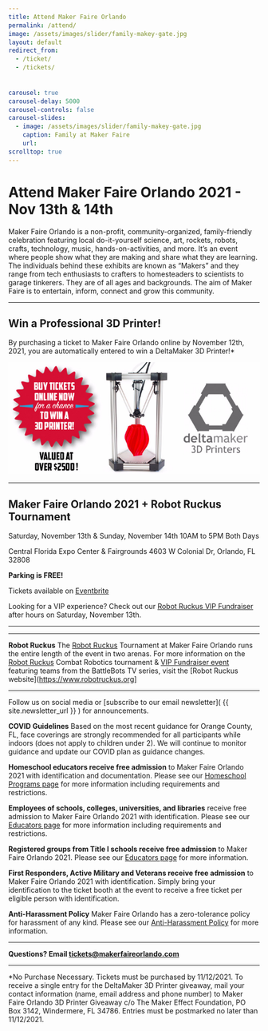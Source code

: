 ```yaml
---
title: Attend Maker Faire Orlando
permalink: /attend/
image: /assets/images/slider/family-makey-gate.jpg  
layout: default
redirect_from:
  - /ticket/
  - /tickets/


carousel: true
carousel-delay: 5000
carousel-controls: false
carousel-slides:
  - image: /assets/images/slider/family-makey-gate.jpg  
    caption: Family at Maker Faire
    url:
scrolltop: true
---
```


# Attend Maker Faire Orlando 2021 - Nov 13th & 14th
Maker Faire Orlando is a non-profit, community-organized, family-friendly celebration featuring local do-it-yourself science, art, rockets, robots, crafts, technology, music, hands-on-activities, and more. It’s an event where people show what they are making and share what they are learning. The individuals behind these exhibits are known as “Makers” and they range from tech enthusiasts to crafters to homesteaders to scientists to garage tinkerers. They are of all ages and backgrounds. The aim of Maker Faire is to entertain, inform, connect and grow this community.

---
## Win a Professional 3D Printer!
By purchasing a ticket to Maker Faire Orlando online by November 12th, 2021, you are automatically entered to win a DeltaMaker 3D Printer!*  

![3D Printer giveaway](/assets/images/deltamaker-giveaway.jpg)

---
## Maker Faire Orlando 2021 + Robot Ruckus Tournament

Saturday, November 13th & Sunday, November 14th  10AM to 5PM Both Days

Central Florida Expo Center & Fairgrounds
4603 W Colonial Dr, Orlando, FL 32808

**Parking is FREE!**

Tickets available on [Eventbrite](https://makerfaireorlando.eventbrite.com)

Looking for a VIP experience? Check out our [Robot Ruckus VIP Fundraiser](https://ruckusvip.eventbrite.com) after hours on Saturday, November 13th.

---

<div id="eventbrite-widget-container-164640154133"></div>

<script src="https://www.eventbrite.com/static/widgets/eb_widgets.js"></script>

<script type="text/javascript">
    var exampleCallback = function() {
        console.log('Order complete!');
    };

    window.EBWidgets.createWidget({
        // Required
        widgetType: 'checkout',
        eventId: '164640154133',
        iframeContainerId: 'eventbrite-widget-container-164640154133',

        // Optional
        iframeContainerHeight: 900,  // Widget height in pixels. Defaults to a minimum of 425px if not provided
        onOrderComplete: exampleCallback  // Method called when an order has successfully completed
    });
</script>


---
**Robot Ruckus** The [Robot Ruckus](https://www.robotruckus.org) Tournament at Maker Faire Orlando runs the entire length of the event in two arenas. For more information on the [Robot Ruckus](https://www.robotruckus.org) Combat Robotics tournament & [VIP Fundraiser event](https://ruckusvip.eventbrite.com) featuring teams from the BattleBots TV series, visit the [Robot Ruckus website](https://www.robotruckus.org]
___

Follow us on social media or [subscribe to our email newsletter]( {{ site.newsletter_url }} ) for announcements.

**COVID Guidelines** Based on the most recent guidance for Orange County, FL, face coverings are strongly recommended for all participants while indoors (does not apply to children under 2). We will continue to monitor guidance and update our COVID plan as guidance changes.

**Homeschool educators receive free admission** to Maker Faire Orlando 2021 with identification and documentation.
Please see our [Homeschool Programs page](/homeschool) for more information including requirements and restrictions.

**Employees of schools, colleges, universities, and libraries** receive free admission to Maker Faire Orlando 2021 with identification.
Please see our [Educators page](/educators) for more information including requirements and restrictions.

**Registered groups from Title I schools receive free admission** to Maker Faire Orlando 2021.
Please see our [Educators page](/educators) for more information.

**First Responders, Active Military and Veterans receive free admission** to Maker Faire Orlando 2021 with identification. Simply bring your identification to the ticket booth at the event to receive a free ticket per eligible person with identification.

**Anti-Harassment Policy** Maker Faire Orlando has a zero-tolerance policy for harassment of any kind. Please see our [Anti-Harassment Policy](/anti-harassment) for more information.

---

**Questions? Email <tickets@makerfaireorlando.com>**

---

*No Purchase Necessary. Tickets must be purchased by 11/12/2021. To receive a single entry for the DeltaMaker 3D Printer giveaway, mail your contact information (name, email address and phone number) to Maker Faire Orlando 3D Printer Giveaway c/o The Maker Effect Foundation, PO Box 3142, Windermere, FL 34786. Entries must be postmarked no later than 11/12/2021.
